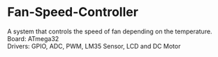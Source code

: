 # Fan-Speed-Controller
A system that controls the speed of fan depending on the temperature. <br>
Board: ATmega32 <br>
Drivers: GPIO, ADC, PWM, LM35 Sensor, LCD and DC Motor

